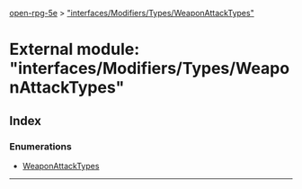 [open-rpg-5e](../README.md) > ["interfaces/Modifiers/Types/WeaponAttackTypes"](../modules/_interfaces_modifiers_types_weaponattacktypes_.md)

# External module: "interfaces/Modifiers/Types/WeaponAttackTypes"

## Index

### Enumerations

* [WeaponAttackTypes](../enums/_interfaces_modifiers_types_weaponattacktypes_.weaponattacktypes.md)

---

